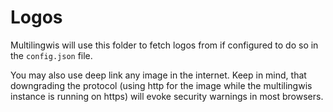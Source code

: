 Logos
=====

Multilingwis will use this folder to fetch logos from if configured to do so in the `config.json` file.

You may also use deep link any image in the internet. Keep in mind, that downgrading the protocol (using http for the image while the multilingwis instance is running on https) will evoke security warnings in most browsers.
